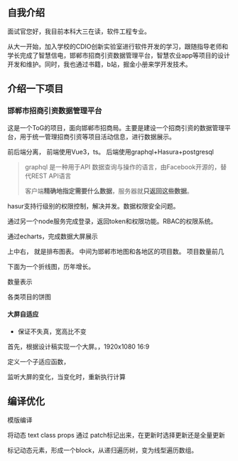 ## 自我介绍

面试官您好，我目前本科大三在读，软件工程专业。

从大一开始，加入学校的CDIO创新实验室进行软件开发的学习，跟随指导老师和学长完成了智慧信电，邯郸市招商引资数据管理平台，智慧农业app等项目的设计开发和维护。同时，我也通过书籍，b站，掘金小册来学开发技术。



## 介绍一下项目

### 邯郸市招商引资数据管理平台

这是一个ToG的项目，面向邯郸市招商局。主要是建设一个招商引资的数据管理平台，用于统一管理招商引资等项目活动信息，进行数据展示。

前后端分离， 前端使用Vue3，ts。 后端使用graphql+Hasura+postgresql

> graphql 是一种用于API 数据查询与操作的语言，由Facebook开源的，替代REST API语言
>
> 客户端**精确地指定需要什么数据**，服务器就**只返回这些数据**。



hasur支持行级别的权限控制，解决并发。数据权限安全问题。



通过另一个node服务完成登录，返回token和权限功能。RBAC的权限系统。







通过echarts，完成数据大屏展示



上中右， 就是排布图表。    中间为邯郸市地图和各地区的项目数。  项目数量前几

 下面为一个折线图，历年增长。

数量表示

各类项目的饼图





#### 大屏自适应

- 保证不失真，宽高比不变



首先，根据设计稿实现一个大屏。，1920x1080 16:9



定义一个子适应函数，

监听大屏的变化，当变化时，重新执行计算







## 编译优化

模版编译

将动态 text class props 通过 patch标记出来，在更新时选择更新还是全量更新



标记动态元素，形成一个block，从递归遍历树，变为线型遍历数组。

